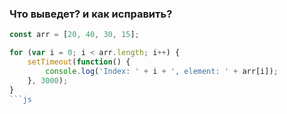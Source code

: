 ### Что выведет? и как исправить?

```js
const arr = [20, 40, 30, 15];

for (var i = 0; i < arr.length; i++) {
    setTimeout(function() {
        console.log('Index: ' + i + ', element: ' + arr[i]);
    }, 3000);
}
```js
